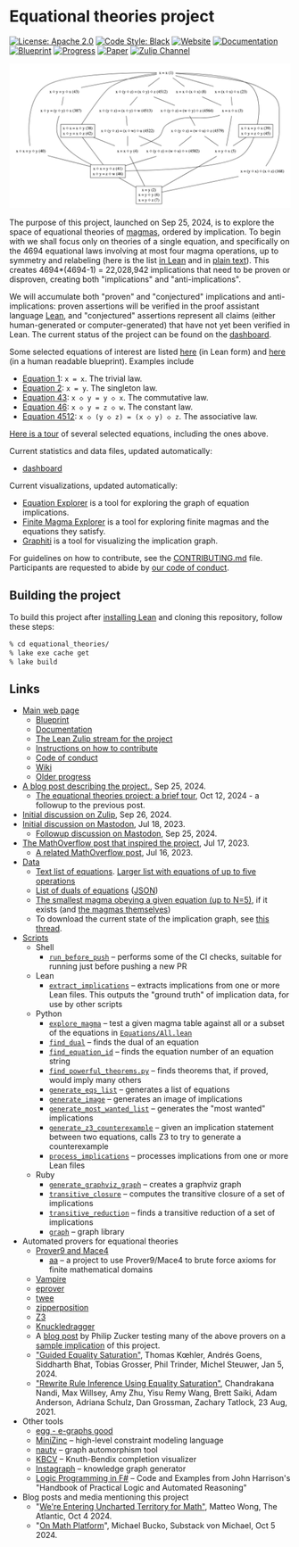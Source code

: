 # Equational theories project

[![License: Apache 2.0](https://img.shields.io/badge/License-Apache_2.0-lightblue.svg)](https://opensource.org/licenses/Apache-2.0)
[![Code Style: Black](https://img.shields.io/badge/Code%20Style-Black-000000.svg)](https://github.com/psf/black)
[![Website](https://img.shields.io/badge/Website-Ready-green)](https://teorth.github.io/equational_theories/)
[![Documentation](https://img.shields.io/badge/Documentation-Passing-green)](https://teorth.github.io/equational_theories/docs/)
[![Blueprint](https://img.shields.io/badge/Blueprint-WIP-blue)](https://teorth.github.io/equational_theories/blueprint/)
[![Progress](https://teorth.github.io/equational_theories/dashboard/progress_badge.svg)](https://teorth.github.io/equational_theories/dashboard/)
[![Paper](https://img.shields.io/badge/Paper-WIP-blue)](https://teorth.github.io/equational_theories/paper.pdf)
[![Zulip Channel](https://img.shields.io/badge/Zulip_Channel-Join-blue)](https://leanprover.zulipchat.com/#narrow/stream/458659-Equational)

![Hasse diagram of selected equations](https://github.com/teorth/equational_theories/blob/main/images/subgraph.png?raw=true)

The purpose of this project, launched on Sep 25, 2024, is to explore the space of equational theories of [magmas](https://en.wikipedia.org/wiki/Magma_(algebra)), ordered by implication. To begin with we shall focus only on theories of a single equation, and specifically on the 4694 equational laws
involving at most four magma operations, up to symmetry and relabeling (here is the list [in Lean](https://github.com/teorth/equational_theories/tree/main/equational_theories/Equations/All.lean) and in [plain text](https://github.com/teorth/equational_theories/tree/main/data/equations.txt)).  This creates 4694*(4694-1) = 22,028,942 implications that need to be proven or disproven, creating both "implications" and "anti-implications".

We will accumulate both "proven" and "conjectured" implications and anti-implications: proven assertions will be verified in the proof assistant language [Lean](https://www.lean-lang.org/), and "conjectured" assertions represent all claims (either human-generated or computer-generated) that have not yet been verified in Lean.  The current status of the project can be found on the [dashboard](https://teorth.github.io/equational_theories/dashboard/).

Some selected equations of interest are listed [here](https://github.com/teorth/equational_theories/tree/main/equational_theories/Equations/Basic.lean) (in Lean form) and [here](https://teorth.github.io/equational_theories/blueprint/subgraph-eq.html) (in a human readable blueprint).  Examples include
- [Equation 1](https://teorth.github.io/equational_theories/implications/?1): `x = x`.  The trivial law.
- [Equation 2](https://teorth.github.io/equational_theories/implications/?2): `x = y`.  The singleton law.
- [Equation 43](https://teorth.github.io/equational_theories/implications/?43): `x ◇ y = y ◇ x`.  The commutative law.
- [Equation 46](https://teorth.github.io/equational_theories/implications/?46): `x ◇ y = z ◇ w`.  The constant law.
- [Equation 4512](https://teorth.github.io/equational_theories/implications/?4512): `x ◇ (y ◇ z) = (x ◇ y) ◇ z`.  The associative law.

[Here is a tour](https://github.com/teorth/equational_theories/wiki/Tour-of-selected-equations) of several selected equations, including the ones above.

Current statistics and data files, updated automatically:
- [dashboard](https://teorth.github.io/equational_theories/dashboard/)

Current visualizations, updated automatically:
- [Equation Explorer](https://teorth.github.io/equational_theories/implications) is a tool for exploring the graph of equation implications.
- [Finite Magma Explorer](https://teorth.github.io/equational_theories/fme) is a tool for exploring finite magmas and the equations they satisfy.
- [Graphiti](https://teorth.github.io/equational_theories/graphiti) is a tool for visualizing the implication graph.

For guidelines on how to contribute, see the [CONTRIBUTING.md](https://github.com/teorth/equational_theories/tree/main/CONTRIBUTING.md) file.  Participants are requested to abide by [our code of conduct](https://github.com/teorth/equational_theories/tree/main/CODE_OF_CONDUCT.md).

## Building the project

To build this project after [installing Lean](https://www.lean-lang.org/lean-get-started) and cloning this repository, follow these steps:

```
% cd equational_theories/
% lake exe cache get
% lake build
```

## Links

- [Main web page](https://teorth.github.io/equational_theories/)
    - [Blueprint](https://teorth.github.io/equational_theories/blueprint/)
    - [Documentation](https://teorth.github.io/equational_theories/docs/)
    - [The Lean Zulip stream for the project](https://leanprover.zulipchat.com/#narrow/stream/458659-Equational/)
    - [Instructions on how to contribute](https://github.com/teorth/equational_theories/tree/main/CONTRIBUTING.md)
    - [Code of conduct](https://github.com/teorth/equational_theories/tree/main/CODE_OF_CONDUCT.md)
    - [Wiki](https://github.com/teorth/equational_theories/wiki)
    - [Older progress](https://github.com/teorth/equational_theories/tree/main/docs/OLD_PROGRESS.md)
- [A blog post describing the project.](https://terrytao.wordpress.com/2024/09/25/a-pilot-project-in-universal-algebra-to-explore-new-ways-to-collaborate-and-use-machine-assistance/), Sep 25, 2024.
    - [The equational theories project: a brief tour](https://terrytao.wordpress.com/2024/10/12/the-equational-theories-project-a-brief-tour/), Oct 12, 2024 - a followup to the previous post.
- [Initial discussion on Zulip](https://leanprover.zulipchat.com/#narrow/stream/113488-general/topic/Proposing.20a.20universal.20algebra.20exploration.20using.20Lean/near/472914164), Sep 26, 2024.
- [Initial discussion on Mastodon](https://mathstodon.xyz/@tao/110736805384878353), Jul 18, 2023.
    - [Followup discussion on Mastodon](https://mathstodon.xyz/deck/@tao/113201989529992957), Sep 25, 2024.
- [The MathOverflow post that inspired the project](https://mathoverflow.net/questions/450930/is-there-an-identity-between-the-associative-identity-and-the-constant-identity), Jul 17, 2023.
    - [A related MathOverflow post](https://mathoverflow.net/questions/450890/is-there-an-identity-between-the-commutative-identity-and-the-constant-identity), Jul 16, 2023.
- [Data](https://github.com/teorth/equational_theories/tree/main/data)
    - [Text list of equations](https://github.com/teorth/equational_theories/tree/main/data/equations.txt).  [Larger list with equations of up to five operations](https://github.com/teorth/equational_theories/blob/main/data/eq_size5.txt)
    - [List of duals of equations](https://github.com/teorth/equational_theories/tree/main/data/dual_equations.md) ([JSON](https://github.com/teorth/equational_theories/blob/main/data/duals.json))
    - [The smallest magma obeying a given equation (up to N=5)](https://github.com/teorth/equational_theories/blob/main/data/smallest_magma.txt), if it exists (and [the magmas themselves](https://github.com/teorth/equational_theories/blob/main/data/smallest_magma_examples.txt))
    - To download the current state of the implication graph, see [this thread](https://leanprover.zulipchat.com/#narrow/stream/458659-Equational/topic/Database.20of.20implications).
- [Scripts](https://github.com/teorth/equational_theories/tree/main/scripts)
    - Shell
        - [`run_before_push`](https://github.com/teorth/equational_theories/tree/main/scripts/run_before_push.sh) – performs some of the CI checks, suitable for running just before pushing a new PR
    - Lean
        - [`extract_implications`](https://github.com/teorth/equational_theories/tree/main/scripts/extract_implications.lean) – extracts implications from one or more Lean files. This outputs the "ground truth" of implication data, for use by other scripts
    - Python
        - [`explore_magma`](https://github.com/teorth/equational_theories/tree/main/scripts/explore_magma.py) – test a given magma table against all or a subset of the equations in [`Equations/All.lean`](https://github.com/teorth/equational_theories/tree/main/equational_theories/Equations/All.lean)
        - [`find_dual`](https://github.com/teorth/equational_theories/tree/main/scripts/find_dual.py) – finds the dual of an equation
        - [`find_equation_id`](https://github.com/teorth/equational_theories/tree/main/scripts/find_equation_id.py) – finds the equation number of an equation string
        - [`find_powerful_theorems.py`](https://github.com/teorth/equational_theories/tree/main/scripts/find_powerful_theorems.py) – finds theorems that, if proved, would imply many others
        - [`generate_eqs_list`](https://github.com/teorth/equational_theories/tree/main/scripts/generate_eqs_list.py) – generates a list of equations
        - [`generate_image`](https://github.com/teorth/equational_theories/tree/main/scripts/generate_image.py) – generates an image of implications
        - [`generate_most_wanted_list`](https://github.com/teorth/equational_theories/tree/main/scripts/generate_most_wanted_list.py) – generates the "most wanted" implications
        - [`generate_z3_counterexample`](https://github.com/teorth/equational_theories/tree/main/scripts/generate_z3_counterexample.py) – given an implication statement between two equations, calls Z3 to try to generate a counterexample
        - [`process_implications`](https://github.com/teorth/equational_theories/tree/main/scripts/process_implications.py) – processes implications from one or more Lean files
    - Ruby
        - [`generate_graphviz_graph`](https://github.com/teorth/equational_theories/tree/main/scripts/generate_graphviz_graph.rb) – creates a graphviz graph
        - [`transitive_closure`](https://github.com/teorth/equational_theories/tree/main/scripts/transitive_closure.rb) – computes the transitive closure of a set of implications
        - [`transitive_reduction`](https://github.com/teorth/equational_theories/tree/main/scripts/transitive_reduction.rb) – finds a transitive reduction of a set of implications
        - [`graph`](https://github.com/teorth/equational_theories/tree/main/scripts/graph.rb) – graph library
- Automated provers for equational theories
    - [Prover9 and Mace4](https://www.cs.unm.edu/~mccune/prover9/)
        - [aa](https://github.com/gsfk/aa) – a project to use Prover9/Mace4 to brute force axioms for finite mathematical domains
    - [Vampire](https://en.wikipedia.org/wiki/Vampire_(theorem_prover))
    - [eprover](https://github.com/eprover/eprover)
    - [twee](https://nick8325.github.io/twee/)
    - [zipperposition](https://github.com/sneeuwballen/zipperposition)
    - [Z3](https://microsoft.github.io/z3guide/docs/logic/intro/)
    - [Knuckledragger](https://github.com/philzook58/knuckledragger)
    - A [blog post](https://www.philipzucker.com/tao_algebra/) by Philip Zucker testing many of the above provers on a [sample implication](https://teorth.github.io/equational_theories/blueprint/sect0003.html#387_implies_43) of this project.
    - ["Guided Equality Saturation"](https://dl.acm.org/doi/10.1145/3632900), Thomas Kœhler, Andrés Goens, Siddharth Bhat, Tobias Grosser, Phil Trinder, Michel Steuwer, Jan 5, 2024.
    - ["Rewrite Rule Inference Using Equality Saturation"](https://arxiv.org/abs/2108.10436), Chandrakana Nandi, Max Willsey, Amy Zhu, Yisu Remy Wang, Brett Saiki, Adam Anderson, Adriana Schulz, Dan Grossman, Zachary Tatlock, 23 Aug, 2021.
- Other tools
    - [egg - e-graphs good](https://egraphs-good.github.io/)
    - [MiniZinc](https://www.minizinc.org/) – high-level constraint modeling language
    - [nauty](https://pallini.di.uniroma1.it/) – graph automorphism tool
    - [KBCV](http://cl-informatik.uibk.ac.at/software/kbcv/) – Knuth-Bendix completion visualizer
    - [Instagraph](https://github.com/yoheinakajima/instagraph) – knowledge graph generator
    - [Logic Programming in F#](https://github.com/jack-pappas/fsharp-logic-examples/tree/master) – Code and Examples from John Harrison's "Handbook of Practical Logic and Automated Reasoning"
- Blog posts and media mentioning this project
    - "[We're Entering Uncharted Territory for Math"](https://www.theatlantic.com/technology/archive/2024/10/terence-tao-ai-interview/680153/), Matteo Wong, The Atlantic, Oct 4 2024.
    - "[On Math Platform](https://buildermath.substack.com/p/on-math-platform)", Michael Bucko, Substack von Michael, Oct 5 2024.
